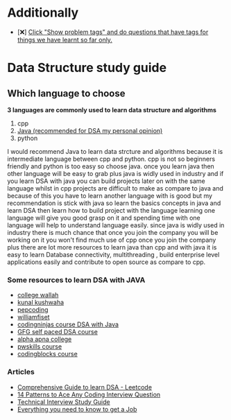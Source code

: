 # Additionally

- [❌] [Click "Show problem tags" and do questions that have tags for things we have learnt so far only.](https://leetcode.com/tag/string/)

# Data Structure study guide

## Which language to choose

<strong>3 languages are commonly used to learn data structure and algorithms</strong>

1. cpp
2. [Java (recommended for DSA my personal opinion)](https://www.youtube.com/watch?v=GOiDf1wSMts&list=TLPQMDUwNDIwMjN7gyV731zMPA&index=2&ab_channel=ApnaCollege)
3. python

I would recommend Java to learn data strcture and algorithms because it is intermediate language
between cpp and python. cpp is not so beginners friendly and python is too easy so choose java. once you learn java then other language will be easy to grab plus java is widly used in industry and if you learn DSA with java you can build projects later on with the same language whilst in cpp projects are difficult to make as compare to java and because of this you have to learn another language with is good but my recommendation is stick with java so learn the basics concepts in java and learn DSA then learn how to build project with the language learning one language will give you good grasp on it and spending time with one language will help to understand language easily. since java is widly used in industry there is much chance that once you join the company you will be working on it you won't find much use of cpp once you join the company plus there are lot more resources to learn java than cpp and with java it is easy to learn Database connectivity, multithreading , build enterprise level applications easily and contribute to open source as compare to cpp.

### Some resources to learn DSA with JAVA

- [college wallah](https://www.example.com)
- [kunal kushwaha](https://www.example.com)
- [pepcoding](https://www.example.com)
- [williamfiset](https://www.example.com)
- [codingninjas course DSA with Java](https://www.example.com)
- [GFG self paced DSA course](https://www.example.com)
- [alpha apna college](https://www.example.com)
- [pwskills course](https://pwskills.com/category/Java-with-DSA-&-System-Design)
- [codingblocks course](https://online.codingblocks.com/courses/data-structures-and-algorithms-online-course-java-algo)

### Articles

- [Comprehensive Guide to learn DSA - Leetcode](https://leetcode.com/discuss/general-discussion/494279/Comprehensive-Data-Structure-and-Algorithm-Study-Guide)
- [14 Patterns to Ace Any Coding Interview Question](https://grokkingtechinterview.com/14-patterns-to-ace-any-coding-interview-question-c5bb3357f6ed)
- [Technical Interview Study Guide](https://github.com/khanhnamle1994/technical-interview-prep/blob/master/Technical-Interview-Study-Guide.pdf)
- [Everything you need to know to get a Job](https://github.com/kdn251/interviews#articles)
